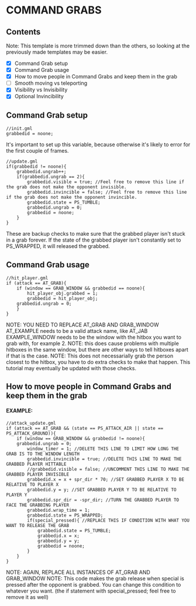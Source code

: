 # COMMAND GRABS

## Contents

Note: This template is more trimmed down than the others, so looking at the previously made templates may be easier.
 - [x] Command Grab setup
 - [x] Command Grab usage
 - [x] How to move people in Command Grabs and keep them in the grab
 - [ ] Smooth moving vs teleporting
 - [x] Visibility vs Invisibility
 - [x] Optional Invincibility
 
## Command Grab setup
```
//init.gml
grabbedid = noone;
```
It's important to set up this variable, because otherwise it's likely to error for the first couple of frames.

```
//update.gml
if(grabbedid != noone){
	grabbedid.ungrab++;
	if(grabbedid.ungrab == 2){
		grabbedid.visible = true; //Feel free to remove this line if the grab does not make the opponent invisible.
		grabbedid.invincible = false; //Feel free to remove this line if the grab does not make the opponent invincible.
		grabbedid.state = PS_TUMBLE;
		grabbedid.ungrab = 0;
		grabbedid = noone;
	}
}
```
These are backup checks to make sure that the grabbed player isn't stuck in a grab forever. If the state of the grabbed player isn't constantly set to PS_WRAPPED, it will released the grabbed.

## Command Grab usage
```
//hit_player.gml
if (attack == AT_GRAB){
    if (window == GRAB_WINDOW && grabbedid == noone){
        hit_player_obj.grabbed = 1;
        grabbedid = hit_player_obj;
	grabbedid.ungrab = 0;
    }
}
```
NOTE: YOU NEED TO REPLACE AT_GRAB AND GRAB_WINDOW
AT_EXAMPLE needs to be a valid attack name, like AT_JAB
EXAMPLE_WINDOW needs to be the window with the hitbox you want to grab with, for example 2. NOTE: this does cause problems with multiple hitboxes in the same window, but there are other ways to tell hitboxes apart if that is the case.
NOTE: This does not necessarially grab the person closest to the hitbox, you have to do extra checks to make that happen. This tutorial may eventually be updated with those checks.

## How to move people in Command Grabs and keep them in the grab
#### EXAMPLE:
```
//attack_update.gml
if (attack == AT_GRAB && (state == PS_ATTACK_AIR || state == PS_ATTACK_GROUND)){
    if (window == GRAB_WINDOW && grabbedid != noone){
	grabbedid.ungrab = 0;
        window_timer = 1; //DELETE THIS LINE TO LIMIT HOW LONG THE GRAB IS TO THE WINDOW LENGTH
        grabbedid.invincible = true; //DELETE THIS LINE TO MAKE THE GRABBED PLAYER HITTABLE
        //grabbedid.visible = false; //UNCOMMENT THIS LINE TO MAKE THE GRABBED PLAYER INVISIBLE
        grabbedid.x = x + spr_dir * 70; //SET GRABBED PLAYER X TO BE RELATIVE TO PLAYER X
        grabbedid.y = y; //SET GRABBED PLAYER Y TO BE RELATIVE TO PLAYER Y
        grabbedid.spr_dir = -spr_dir; //TURN THE GRABBED PLAYER TO FACE THE GRABBING PLAYER
        grabbedid.wrap_time = 1;
        grabbedid.state = PS_WRAPPED;
        if(special_pressed){ //REPLACE THIS IF CONDITION WITH WHAT YOU WANT TO RELEASE THE GRAB
            grabbedid.state = PS_TUMBLE;
            grabbedid.x = x;
            grabbedid.y = y;
            grabbedid = noone;
        }
    }
}
```
NOTE: AGAIN, REPLACE ALL INSTANCES OF AT_GRAB AND GRAB_WINDOW
NOTE: This code makes the grab release when special is pressed after the opponent is grabbed. You can change this condition to whatever you want. (the if statement with special_pressed; feel free to remove it as well)
